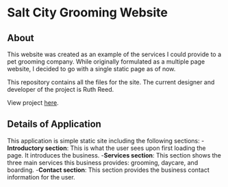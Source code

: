 # Salt City Grooming Website

## About
This website was created as an example of the services I could provide to a pet grooming company. While originally formulated as a multiple page website, I decided to go with a single static page as of now.

This repository contains all the files for the site. The current designer and developer of the project is Ruth Reed.

View project [here](https://saltcitygrooming.netlify.app/).

## Details of Application
This application is simple static site including the following sections:
-**Introductory section**: This is what the user sees upon first loading the page. It introduces the business.
-**Services section**: This section shows the three main services this business provides: grooming, daycare, and boarding. 
-**Contact section**: This section provides the business contact information for the user.
